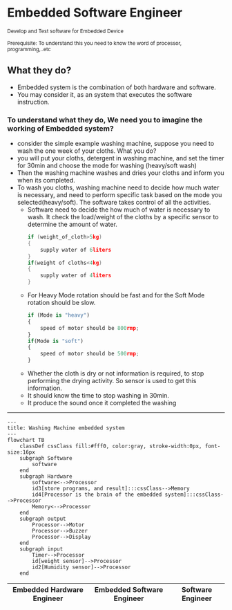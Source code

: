 # **Embedded Software Engineer**
<sup>Develop and Test software for Embedded Device</sup>

<sub>Prerequisite: To understand this you need to know the word of processor, programming,..etc

## **What they do?**
- Embedded system is the combination of both hardware and software. 
- You may consider it, as an system that executes the software instruction. 
### To understand what they do, We need you to imagine the working of Embedded system?
- consider the simple example washing machine, suppose you need to wash the one week of your cloths. What you do?
- you will put your cloths, detergent in washing machine, and set the timer for 30min and choose the mode for washing (heavy/soft wash)
- Then the washing machine washes and dries your cloths and inform you when its completed.
- To wash you cloths, washing machine need to decide how much water is necessary, and need to perform specific task based on the mode you selected(heavy/soft). The software takes control of all the activities.
    - Software need to decide the how much of water is necessary to wash. It check the load/weight of the cloths by a specific sensor to determine the amount of water. 
        ```c
        if (weight_of_cloth>5kg)
        {
            supply water of 6liters
        }
        if(weight of cloths<4kg)
        {
            supply water of 4liters
        }
        ````
    - For Heavy Mode rotation should be fast and for the Soft Mode rotation should be slow.
        ```python
        if (Mode is "heavy")
        {
            speed of motor should be 800rmp;
        }
        if(Mode is "soft")
        {
            speed of motor should be 500rmp;
        }
        ````
    - Whether the cloth is dry or not information is required, to stop performing the drying activity. So sensor is used to get this information.
    - It should know the time to stop washing in 30min.
    - It produce the sound once it completed the washing
---
```mermaid
---
title: Washing Machine embedded system
---
flowchart TB
    classDef cssClass fill:#fff0, color:gray, stroke-width:0px, font-size:16px
    subgraph Software
        software
    end
    subgraph Hardware
        software<-->Processor
        id3[store programs, and result]:::cssClass-->Memory
        id4[Processor is the brain of the embedded system]:::cssClass-->Processor
        Memory<-->Processor
    end
    subgraph output
        Processor-->Motor
        Processor-->Buzzer
        Processor-->Display
    end
    subgraph input
        Timer-->Processor
        id[weight sensor]-->Processor
        id2[Humidity sensor]-->Processor
    end
```

Embedded Hardware Engineer | Embedded Software Engineer | Software Engineer
-|-|-
